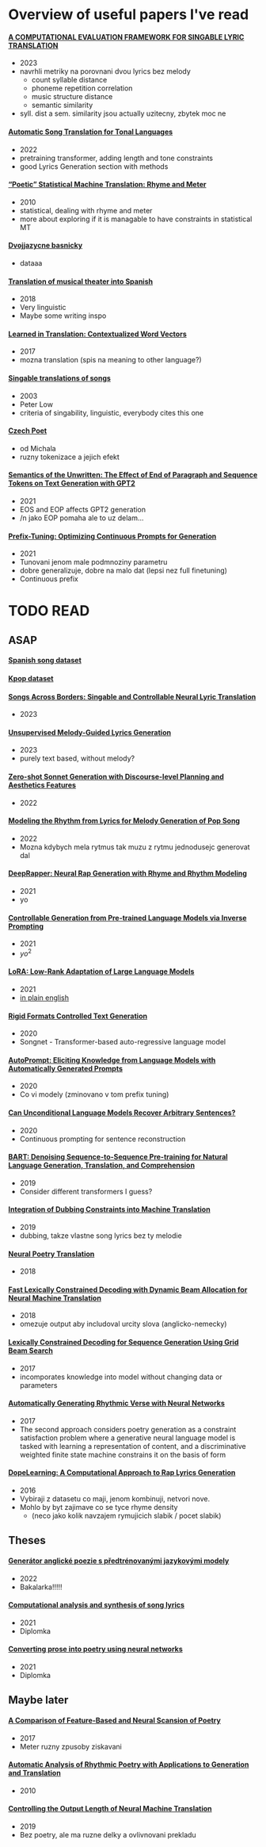 # Overview of useful papers I've read

#### [A COMPUTATIONAL EVALUATION FRAMEWORK FOR SINGABLE LYRIC TRANSLATION](https://arxiv.org/abs/2308.13715)
- 2023
- navrhli metriky na porovnani dvou lyrics bez melody
    - count syllable distance
    - phoneme repetition correlation
    - music structure distance
    - semantic similarity
- syll. dist a sem. similarity jsou actually uzitecny, zbytek moc ne

#### [Automatic Song Translation for Tonal Languages](https://aclanthology.org/2022.findings-acl.60/)
- 2022
- pretraining transformer, adding length and tone constraints
- good Lyrics Generation section with methods

#### [“Poetic” Statistical Machine Translation: Rhyme and Meter](https://aclanthology.org/D10-1016/)
- 2010
- statistical, dealing with rhyme and meter
- more about exploring if it is managable to have constraints in statistical MT

#### [Dvojjazycne basnicky](https://www.vzjp.cz/verse.htm)
- dataaa

#### [Translation of musical theater into Spanish](https://repositori.upf.edu/bitstream/handle/10230/36040/Russell_2018.pdf?sequence=1&isAllowed=y)
- 2018
- Very linguistic
- Maybe some writing inspo

#### [Learned in Translation: Contextualized Word Vectors](https://proceedings.neurips.cc/paper_files/paper/2017/hash/20c86a628232a67e7bd46f76fba7ce12-Abstract.html)
- 2017
- mozna translation (spis na meaning to other language?)

#### [Singable translations of songs](https://www.tandfonline.com/doi/abs/10.1080/0907676X.2003.9961466)
- 2003
- Peter Low
- criteria of singability, linguistic, everybody cites this one

#### [Czech Poet](https://storage.ms.mff.cuni.cz/d/77b360c6c0244340894b/files/?p=%2FGPT_Czech_Poet.pdf)
- od Michala
- ruzny tokenizace a jejich efekt

#### [Semantics of the Unwritten: The Effect of End of Paragraph and Sequence Tokens on Text Generation with GPT2](https://aclanthology.org/2021.acl-srw.16/)
- 2021
- EOS and EOP affects GPT2 generation
- /n jako EOP pomaha ale to uz delam...

#### [Prefix-Tuning: Optimizing Continuous Prompts for Generation](https://aclanthology.org/2021.acl-long.353/)
- 2021
- Tunovani jenom male podmnoziny parametru
- dobre generalizuje, dobre na malo dat (lepsi nez full finetuning)
- Continuous prefix







# TODO READ

## ASAP

#### [Spanish song dataset](https://arxiv.org/pdf/2306.01325.pdf)

#### [Kpop dataset](https://arxiv.org/pdf/2309.11093.pdf)

#### [Songs Across Borders: Singable and Controllable Neural Lyric Translation](https://arxiv.org/abs/2305.16816)
- 2023

#### [Unsupervised Melody-Guided Lyrics Generation](https://arxiv.org/abs/2305.07760)
- 2023
- purely text based, without melody? 

#### [Zero-shot Sonnet Generation with Discourse-level Planning and Aesthetics Features](https://aclanthology.org/2022.naacl-main.262/)
- 2022

#### [Modeling the Rhythm from Lyrics for Melody Generation of Pop Song](https://arxiv.org/abs/2301.01361)
- 2022
- Mozna kdybych mela rytmus tak muzu z rytmu jednodusejc generovat dal

#### [DeepRapper: Neural Rap Generation with Rhyme and Rhythm Modeling](https://arxiv.org/abs/2107.01875)
- 2021
- yo

#### [Controllable Generation from Pre-trained Language Models via Inverse Prompting](https://arxiv.org/abs/2103.10685)
- 2021
- $yo^2$

#### [LoRA: Low-Rank Adaptation of Large Language Models](https://arxiv.org/abs/2106.09685)
- 2021
- [in plain english](https://www.entrypointai.com/blog/lora-fine-tuning/)

#### [Rigid Formats Controlled Text Generation](https://arxiv.org/abs/2004.08022)
- 2020
- Songnet - Transformer-based auto-regressive language model

#### [AutoPrompt: Eliciting Knowledge from Language Models with Automatically Generated Prompts](https://arxiv.org/abs/2010.15980)
- 2020
- Co vi modely (zminovano v tom prefix tuning)

#### [Can Unconditional Language Models Recover Arbitrary Sentences?](https://arxiv.org/abs/1907.04944)
- 2020
- Continuous prompting for sentence reconstruction

#### [BART: Denoising Sequence-to-Sequence Pre-training for Natural Language Generation, Translation, and Comprehension]()
- 2019
- Consider different transformers I guess?

#### [Integration of Dubbing Constraints into Machine Translation](https://aclanthology.org/W19-5210/)
- 2019
- dubbing, takze vlastne song lyrics bez ty melodie

#### [Neural Poetry Translation](https://aclanthology.org/N18-2011/)
- 2018

#### [Fast Lexically Constrained Decoding with Dynamic Beam Allocation for Neural Machine Translation](https://aclanthology.org/N18-1119/)
- 2018
- omezuje output aby includoval urcity slova (anglicko-nemecky)

#### [Lexically Constrained Decoding for Sequence Generation Using Grid Beam Search](https://aclanthology.org/P17-1141/)
- 2017
- incomporates knowledge into model without changing data or parameters

#### [Automatically Generating Rhythmic Verse with Neural Networks](https://aclanthology.org/P17-1016/)
- 2017
- The second approach considers poetry generation as a constraint satisfaction problem where a generative neural language model is tasked with learning a representation of content, and a discriminative weighted finite state machine constrains it on the basis of form

#### [DopeLearning: A Computational Approach to Rap Lyrics Generation](https://arxiv.org/abs/1505.04771)
- 2016
- Vybiraji z datasetu co maji, jenom kombinuji, netvori nove.
- Mohlo by byt zajimave co se tyce rhyme density
    - (neco jako kolik navzajem rymujicich slabik / pocet slabik)


## Theses

#### [Generátor anglické poezie s předtrénovanými jazykovými modely](https://dspace.cuni.cz/handle/20.500.11956/174292)
- 2022
- Bakalarka!!!!!

#### [Computational analysis and synthesis of song lyrics](https://dspace.cuni.cz/handle/20.500.11956/147665)
- 2021
- Diplomka

#### [Converting prose into poetry using neural networks](https://dspace.cuni.cz/handle/20.500.11956/148157)
- 2021
- Diplomka


## Maybe later

#### [A Comparison of Feature-Based and Neural Scansion of Poetry](https://aclanthology.org/R17-1003/)
- 2017
- Meter ruzny zpusoby ziskavani

#### [Automatic Analysis of Rhythmic Poetry with Applications to Generation and Translation](https://aclanthology.org/D10-1051/)
- 2010

#### [Controlling the Output Length of Neural Machine Translation](https://arxiv.org/abs/1910.10408)
- 2019
- Bez poetry, ale ma ruzne delky a ovlivnovani prekladu